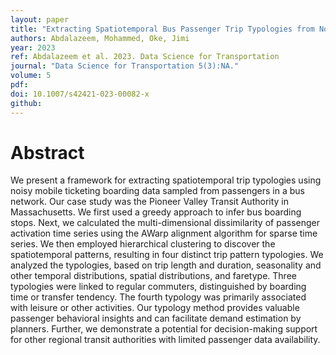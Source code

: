 ```yaml
---
layout: paper
title: "Extracting Spatiotemporal Bus Passenger Trip Typologies from Noisy Mobile Ticketing Boarding Data"
authors: Abdalazeem, Mohammed, Oke, Jimi
year: 2023
ref: Abdalazeem et al. 2023. Data Science for Transportation
journal: "Data Science for Transportation 5(3):NA."
volume: 5
pdf:
doi: 10.1007/s42421-023-00082-x
github:
---
```

# Abstract
We present a framework for extracting spatiotemporal trip typologies using noisy mobile ticketing boarding data sampled from passengers in a bus network. Our case study was the Pioneer Valley Transit Authority in Massachusetts. We first used a greedy approach to infer bus boarding stops. Next, we calculated the multi-dimensional dissimilarity of passenger activation time series using the AWarp alignment algorithm for sparse time series. We then employed hierarchical clustering to discover the spatiotemporal patterns, resulting in four distinct trip pattern typologies. We analyzed the typologies, based on trip length and duration, seasonality and other temporal distributions, spatial distributions, and faretype. Three typologies were linked to regular commuters, distinguished by boarding time or transfer tendency. The fourth typology was primarily associated with leisure or other activities. Our typology method provides valuable passenger behavioral insights and can facilitate demand estimation by planners. Further, we demonstrate a potential for decision-making support for other regional transit authorities with limited passenger data availability.
